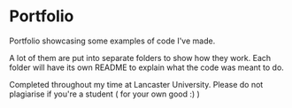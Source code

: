 # Portfolio
Portfolio showcasing some examples of code I've made.

A lot of them are put into separate folders to show how they work. Each folder will have its own README to explain what the code was meant to do.

Completed throughout my time at Lancaster University. Please do not plagiarise if you're a student ( for your own good :) )
